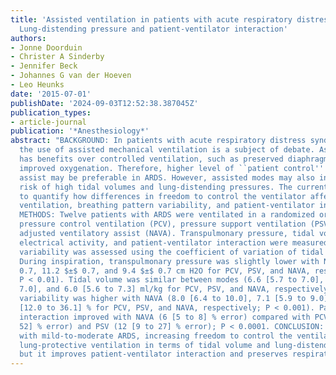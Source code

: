 ```yaml
---
title: 'Assisted ventilation in patients with acute respiratory distress syndrome:
  Lung-distending pressure and patient-ventilator interaction'
authors:
- Jonne Doorduin
- Christer A Sinderby
- Jennifer Beck
- Johannes G van der Hoeven
- Leo Heunks
date: '2015-07-01'
publishDate: '2024-09-03T12:52:38.387045Z'
publication_types:
- article-journal
publication: '*Anesthesiology*'
abstract: "BACKGROUND: In patients with acute respiratory distress syndrome (ARDS),
  the use of assisted mechanical ventilation is a subject of debate. Assisted ventilation
  has benefits over controlled ventilation, such as preserved diaphragm function and
  improved oxygenation. Therefore, higher level of ``patient control'' of ventilator
  assist may be preferable in ARDS. However, assisted modes may also increase the
  risk of high tidal volumes and lung-distending pressures. The current study aims
  to quantify how differences in freedom to control the ventilator affect lung-protective
  ventilation, breathing pattern variability, and patient-ventilator interaction.
  METHODS: Twelve patients with ARDS were ventilated in a randomized order with assist
  pressure control ventilation (PCV), pressure support ventilation (PSV), and neurally
  adjusted ventilatory assist (NAVA). Transpulmonary pressure, tidal volume, diaphragm
  electrical activity, and patient-ventilator interaction were measured. Respiratory
  variability was assessed using the coefficient of variation of tidal volume. RESULTS:
  During inspiration, transpulmonary pressure was slightly lower with NAVA (10.3 $±$
  0.7, 11.2 $±$ 0.7, and 9.4 $±$ 0.7 cm H2O for PCV, PSV, and NAVA, respectively;
  P < 0.01). Tidal volume was similar between modes (6.6 [5.7 to 7.0], 6.4 [5.8 to
  7.0], and 6.0 [5.6 to 7.3] ml/kg for PCV, PSV, and NAVA, respectively), but respiratory
  variability was higher with NAVA (8.0 [6.4 to 10.0], 7.1 [5.9 to 9.0], and 17.0
  [12.0 to 36.1] % for PCV, PSV, and NAVA, respectively; P < 0.001). Patient-ventilator
  interaction improved with NAVA (6 [5 to 8] % error) compared with PCV (29 [14 to
  52] % error) and PSV (12 [9 to 27] % error); P < 0.0001. CONCLUSION: In patients
  with mild-to-moderate ARDS, increasing freedom to control the ventilator maintains
  lung-protective ventilation in terms of tidal volume and lung-distending pressure,
  but it improves patient-ventilator interaction and preserves respiratory variability."
---
```

